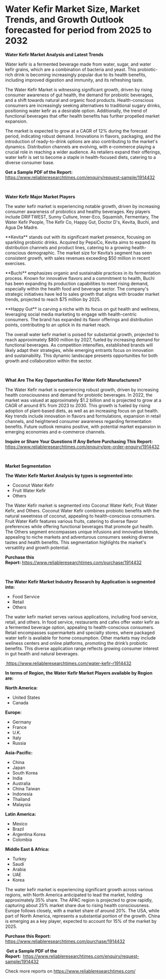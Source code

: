 <p><h1>Water Kefir Market Size, Market Trends, and Growth Outlook forecasted for period from 2025 to 2032</h1></p><p><strong>Water Kefir Market Analysis and Latest Trends</strong></p>
<p><p>Water kefir is a fermented beverage made from water, sugar, and water kefir grains, which are a combination of bacteria and yeast. This probiotic-rich drink is becoming increasingly popular due to its health benefits, including improved digestion and immunity, and its refreshing taste. </p><p>The Water Kefir Market is witnessing significant growth, driven by rising consumer awareness of gut health, the demand for probiotic beverages, and a shift towards natural and organic food products. Health-conscious consumers are increasingly seeking alternatives to traditional sugary drinks, positioning water kefir as a desirable option. Additionally, the trend of functional beverages that offer health benefits has further propelled market expansion.</p><p>The market is expected to grow at a CAGR of 12% during the forecast period, indicating robust demand. Innovations in flavors, packaging, and the introduction of ready-to-drink options are also contributing to the market's dynamics. Distribution channels are evolving, with e-commerce playing a crucial role in reaching a wider audience. As retailers expand their offerings, water kefir is set to become a staple in health-focused diets, catering to a diverse consumer base.</p></p>
<p><strong>Get a Sample PDF of the Report:&nbsp;</strong> <a href="https://www.reliableresearchtimes.com/enquiry/request-sample/1914432?utm_campaign=3260&utm_medium=2&utm_source=Github&utm_content=ia&utm_term=07042025&utm_id=water-kefir">https://www.reliableresearchtimes.com/enquiry/request-sample/1914432</a></p>
<p>&nbsp;</p>
<p><strong>Water Kefir Major Market Players</strong></p>
<p><p>The water kefir market is experiencing notable growth, driven by increasing consumer awareness of probiotics and healthy beverages. Key players include DRIFTWEST, Sunny Culture, Inner-Eco, Squamish, Fermentary, The Water Kefir People, The Kefir Co, Happy Gut, Doctor D's, Kevita, Buchi, and Agua De Madre.</p><p>**Kevita** stands out with its significant market presence, focusing on sparkling probiotic drinks. Acquired by PepsiCo, Kevita aims to expand its distribution channels and product lines, catering to a growing health-conscious demographic. The market size for Kevita’s segment has seen consistent growth, with sales revenues exceeding $50 million in recent exercises.</p><p>**Buchi** emphasizes organic and sustainable practices in its fermentation process. Known for innovative flavors and a commitment to health, Buchi has been expanding its production capabilities to meet rising demand, especially within the health food and beverage sector. The company's strategic initiatives have led to sales growth that aligns with broader market trends, projected to reach $75 million by 2025.</p><p>**Happy Gut** is carving a niche with its focus on gut health and wellness, leveraging social media marketing to engage with health-centric consumers. The brand has expanded its flavor offerings and distribution points, contributing to an uptick in its market reach.</p><p>The overall water kefir market is poised for substantial growth, projected to reach approximately $800 million by 2027, fueled by increasing demand for functional beverages. As competition intensifies, established brands will likely adapt their strategies, while emerging entrants focus on innovation and sustainability. This dynamic landscape presents opportunities for both growth and collaboration within the sector.</p></p>
<p>&nbsp;</p>
<p><strong>What Are The Key Opportunities For Water Kefir Manufacturers?</strong></p>
<p><p>The Water Kefir market is experiencing robust growth, driven by increasing health consciousness and demand for probiotic beverages. In 2022, the market was valued at approximately $1.2 billion and is projected to grow at a CAGR of around 8% from 2023 to 2030. This growth is fueled by rising adoption of plant-based diets, as well as an increasing focus on gut health. Key trends include innovation in flavors and formulations, expansion in retail channels, and heightened consumer awareness regarding fermentation benefits. Future outlook remains positive, with potential market expansion in emerging economies and e-commerce channels.</p></p>
<p><strong>Inquire or Share Your Questions If Any Before Purchasing This Report:</strong> <a href="https://www.reliableresearchtimes.com/enquiry/pre-order-enquiry/1914432?utm_campaign=3260&utm_medium=2&utm_source=Github&utm_content=ia&utm_term=07042025&utm_id=water-kefir">https://www.reliableresearchtimes.com/enquiry/pre-order-enquiry/1914432</a></p>
<p>&nbsp;</p>
<p><strong>Market Segmentation</strong></p>
<p><strong>The Water Kefir Market Analysis by types is segmented into:</strong></p>
<p><ul><li>Coconut Water Kefir</li><li>Fruit Water Kefir</li><li>Others</li></ul></p>
<p><p>The Water Kefir market is segmented into Coconut Water Kefir, Fruit Water Kefir, and Others. Coconut Water Kefir combines probiotic benefits with the natural sweetness of coconut, appealing to health-conscious consumers. Fruit Water Kefir features various fruits, catering to diverse flavor preferences while offering functional beverages that promote gut health. The Others segment encompasses unique infusions and innovative blends, appealing to niche markets and adventurous consumers seeking diverse tastes and health benefits. This segmentation highlights the market's versatility and growth potential.</p></p>
<p><strong>Purchase this Report:&nbsp;</strong><a href="https://www.reliableresearchtimes.com/purchase/1914432?utm_campaign=3260&utm_medium=2&utm_source=Github&utm_content=ia&utm_term=07042025&utm_id=water-kefir">https://www.reliableresearchtimes.com/purchase/1914432</a></p>
<p>&nbsp;</p>
<p><strong>The Water Kefir Market Industry Research by Application is segmented into:</strong></p>
<p><ul><li>Food Service</li><li>Retail</li><li>Others</li></ul></p>
<p><p>The water kefir market serves various applications, including food service, retail, and others. In food service, restaurants and cafes offer water kefir as a fermented beverage option, appealing to health-conscious consumers. Retail encompasses supermarkets and specialty stores, where packaged water kefir is available for home consumption. Other markets may include wellness centers and online platforms, promoting the drink’s probiotic benefits. This diverse application range reflects growing consumer interest in gut health and natural beverages.</p></p>
<p><a href="https://www.reliableresearchtimes.com/water-kefir-r1914432?utm_campaign=3260&utm_medium=2&utm_source=Github&utm_content=ia&utm_term=07042025&utm_id=water-kefir">&nbsp;https://www.reliableresearchtimes.com/water-kefir-r1914432</a></p>
<p><strong>In terms of Region, the Water Kefir Market Players available by Region are:</strong></p>
<p>
    <p> <strong> North America: </strong>
        <ul>
            <li>United States</li>
            <li>Canada</li>
        </ul>
        </p> 
    <p> <strong> Europe: </strong>
        <ul>
            <li>Germany</li>
            <li>France</li>
            <li>U.K.</li>
            <li>Italy</li>
            <li>Russia</li>
        </ul>
        </p> 
    <p> <strong> Asia-Pacific: </strong>
        <ul>
            <li>China</li>
            <li>Japan</li>
            <li>South Korea</li>
            <li>India</li>
            <li>Australia</li>
            <li>China Taiwan</li>
            <li>Indonesia</li>
            <li>Thailand</li>
            <li>Malaysia</li>
        </ul>
        </p> 
    <p> <strong> Latin America: </strong>
        <ul>
            <li>Mexico</li>
            <li>Brazil</li>
            <li>Argentina Korea</li>
            <li>Colombia</li>
        </ul>
        </p> 
    <p> <strong> Middle East & Africa: </strong>
        <ul>
            <li>Turkey</li>
            <li>Saudi</li>
            <li>Arabia</li>
            <li>UAE</li>
            <li>Korea</li>
        </ul>
    </p>
    </p>
<p><p>The water kefir market is experiencing significant growth across various regions, with North America anticipated to lead the market, holding approximately 35% share. The APAC region is projected to grow rapidly, capturing about 25% market share due to rising health consciousness. Europe follows closely, with a market share of around 20%. The USA, while part of North America, represents a substantial portion of the growth. China is emerging as a key player, expected to account for 15% of the market by 2025.</p></p>
<p><strong>Purchase this Report: </strong><a href="https://www.reliableresearchtimes.com/purchase/1914432?utm_campaign=3260&utm_medium=2&utm_source=Github&utm_content=ia&utm_term=07042025&utm_id=water-kefir">https://www.reliableresearchtimes.com/purchase/1914432</a></p>
<p>&nbsp;<strong>Get a Sample PDF of the Report:&nbsp;&nbsp;</strong><a href="https://www.reliableresearchtimes.com/enquiry/request-sample/1914432?utm_campaign=3260&utm_medium=2&utm_source=Github&utm_content=ia&utm_term=07042025&utm_id=water-kefir">https://www.reliableresearchtimes.com/enquiry/request-sample/1914432</a></p>
<p><strong></strong></p>
<p>Check more reports on <a href="https://www.reliableresearchtimes.com/?utm_campaign=3260&utm_medium=2&utm_source=Github&utm_content=ia&utm_term=07042025&utm_id=water-kefir">https://www.reliableresearchtimes.com/</a></p>